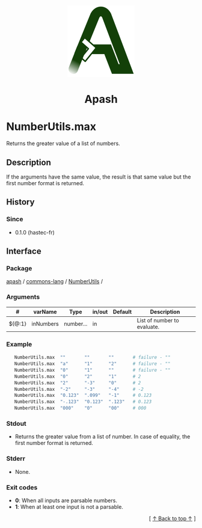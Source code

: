 
<div align='center' id='apash-top'>
  <a href='https://github.com/hastec-fr/apash'>
    <img alt='apash-logo' src='../../../../../../assets/apash-logo.svg'/>
  </a>

  # Apash
</div>


# NumberUtils.max
Returns the greater value of a list of numbers.
## Description
   If the arguments have the same value, the result is that same value
   but the first number format is returned.

## History
### Since
  * 0.1.0 (hastec-fr)

## Interface
### Package
<!-- apash.packageBegin -->
[apash](../../../apash.md) / [commons-lang](../../commons-lang.md) / [NumberUtils](../NumberUtils.md) / 
<!-- apash.packageEnd -->

### Arguments
 | #      | varName        | Type          | in/out   | Default    | Description                           |
 |--------|----------------|---------------|----------|------------|---------------------------------------|
 | ${@:1} | inNumbers      | number...     | in       |            | List of number to evaluate.           |

### Example
 ```bash
    NumberUtils.max  ""       ""       ""       # failure - ""
    NumberUtils.max  "a"      "1"      "2"      # failure - ""
    NumberUtils.max  "0"      "1"      ""       # failure - ""
    NumberUtils.max  "0"      "2"      "1"      # 2
    NumberUtils.max  "2"      "-3"     "0"      # 2
    NumberUtils.max  "-2"     "-3"     "-4"     # -2
    NumberUtils.max  "0.123"  ".099"   "-1"     # 0.123
    NumberUtils.max  "-.123"  "0.123"  ".123"   # 0.123
    NumberUtils.max  "000"    "0"      "00"     # 000
 ```

### Stdout
  * Returns the greater value from a list of number.
         In case of equality, the first number format is returned.
### Stderr
  * None.

### Exit codes
  * **0**: When all inputs are parsable numbers.
  * **1**: When at least one input is not a parsable.

  <div align='right'>[ <a href='#apash-top'>↑ Back to top ↑</a> ]</div>

